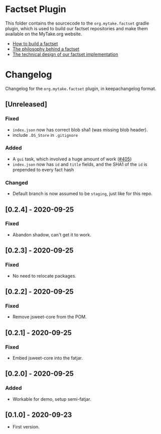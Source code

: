 # Factset Plugin

This folder contains the sourcecode to the `org.mytake.factset` gradle plugin, which is used to build our factset repositories and make them available on the MyTake.org website.

- [How to build a factset](FACTSET_HOWTO.md)
- [The philosophy behind a factset](FACTSET_PHILOSOPHY.md)
- [The technical design of our factset implementation](FACTSET_TECHNICAL_DESIGN.md)

# Changelog

Changelog for the `org.mytake.factset` plugin, in keepachangelog format.

## [Unreleased]
### Fixed
* `index.json` now has correct blob sha1 (was missing blob header).
* include `.DS_Store` in `.gitignore`
### Added
* A `gui` task, which involved a huge amount of work ([#405](https://github.com/mytakedotorg/mtdo/pull/405))
* `index.json` now has `id` and `title` fields, and the SHA1 of the `id` is prepended to every fact hash
### Changed
* Default branch is now assumed to be `staging`, just like for this repo.

## [0.2.4] - 2020-09-25
### Fixed
* Abandon shadow, can't get it to work.

## [0.2.3] - 2020-09-25
### Fixed
* No need to relocate packages.

## [0.2.2] - 2020-09-25
### Fixed
* Remove jsweet-core from the POM.

## [0.2.1] - 2020-09-25
### Fixed
* Embed jsweet-core into the fatjar.

## [0.2.0] - 2020-09-25
### Added
* Workable for demo, setup semi-fatjar.

## [0.1.0] - 2020-09-23
* First version.

